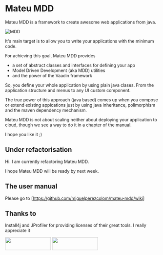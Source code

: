 # Mateu MDD

Mateu MDD is a framework to create awesome web applications from java.


![MDD](https://github.com/miguelperezcolom/mateu-mdd/blob/master/doc/images/arquetipo1.png?raw=true)

It's main target is to allow you to write your applications with the minimum code.


For achieving this goal, Mateu MDD provides 

- a set of abstract classes and interfaces for defining your app
- Model Driven Development (aka MDD) utilities
- and the power of the Vaadin framework


So, you define your whole application by using plain java clases. From the application structure and menus to any UI custom component.


The true power of this approach (java based) comes up when you compose or extend existing appications just by using java inheritance, polimorphism and the maven dependency mechanism.


Mateu MDD is not about scaling neither about deploying your application to cloud, though we see a way to do it in a chapter of the manual.


I hope you like it ;)

## Under refactorisation

Hi. I am currently refactoring Mateu MDD.

I hope Mateu MDD will be ready by next week.


## The user manual



Please go to [https://github.com/miguelperezcolom/mateu-mdd/wiki]



## Thanks to

Install4j and JProfiler for providing licenses of their great tools. I really appreciate it

<img class="image-margin" width="150" height="42" src="https://www.ej-technologies.com/images/product_banners/install4j_large.png">

<img class="image-margin" width="150" height="42" src="https://www.ej-technologies.com/images/product_banners/jprofiler_large.png">
